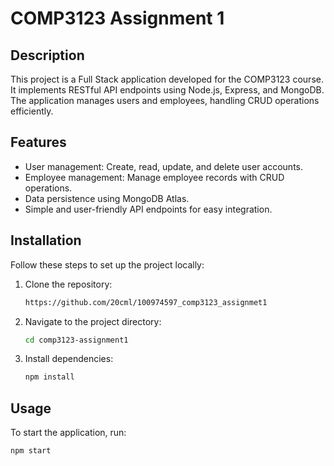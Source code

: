 # COMP3123 Assignment 1

## Description
This project is a Full Stack application developed for the COMP3123 course. It implements RESTful API endpoints using Node.js, Express, and MongoDB. The application manages users and employees, handling CRUD operations efficiently.

## Features
- User management: Create, read, update, and delete user accounts.
- Employee management: Manage employee records with CRUD operations.
- Data persistence using MongoDB Atlas.
- Simple and user-friendly API endpoints for easy integration.

## Installation
Follow these steps to set up the project locally:

1. Clone the repository:
   ```bash
   https://github.com/20cml/100974597_comp3123_assignmet1
2. Navigate to the project directory:
   ```bash
   cd comp3123-assignment1
3. Install dependencies:
   ```bash
   npm install
   
## Usage 
To start the application, run:
   ```bash
   npm start

